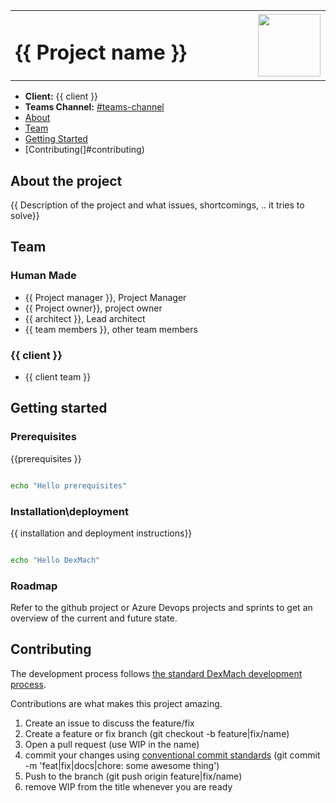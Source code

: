 <table width="100%">
    <tr>
        <td align="left" width="70">
            <h1>{{ Project name }}</h1>
        </td>
        <td rowspan="2" width="20%">
            <img src="https://app-prd-dexmach-01.azurewebsites.net/wp-content/uploads/2020/08/DEXMACH-Logo-CMYK-icon.png" width="100" />
        </td>
    </tr>
</table>

* **Client:** {{ client }}
* **Teams Channel:** <a href="https://teams.microsoft.com/l/channel/19%3a073926a120224a609f2e0eff440746d8%40thread.skype/General?groupId=13abf5dd-39e6-4444-8a35-ac156de0e834&tenantId=99c75c69-9ef2-4c4e-b5e3-54b6cf95c977">#teams-channel</a>
* [About](#about-the-project)
* [Team](#team)
* [Getting Started](#getting-started)
* [Contributing(]#contributing)

## About the project

{{ Description of the project and what issues, shortcomings, .. it tries to solve}}

## Team

### Human Made
* {{ Project manager }}, Project Manager
* {{ Project owner}}, project owner
* {{ architect }}, Lead architect
* {{ team members }}, other team members

### {{ client }}
* {{ client team }}

## Getting started

### Prerequisites

{{prerequisites }}

```bash

echo "Hello prerequisites"

```

### Installation\deployment

{{ installation and deployment instructions}}

```bash

echo "Hello DexMach"

```

### Roadmap

Refer to the github project or Azure Devops projects and sprints to get an overview of the current and future state.

## Contributing

The development process follows [the standard DexMach development process](http://docs.dexmach.com).

Contributions are what makes this project amazing.

1. Create an issue to discuss the feature/fix
2. Create a feature or fix branch (git checkout -b feature|fix/name)
3. Open a pull request (use WIP in the name)
4. commit your changes using [conventional commit standards]() (git commit -m 'feat|fix|docs|chore: some awesome thing')
5. Push to the branch (git push origin feature|fix/name)
6. remove WIP from the title whenever you are ready

